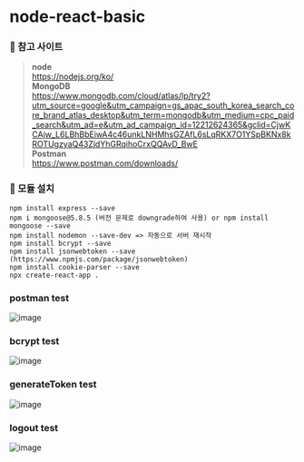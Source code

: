 # node-react-basic

### 🍕 참고 사이트 <br>
> **node** <br>
> https://nodejs.org/ko/ <br>
> **MongoDB** <br>
> https://www.mongodb.com/cloud/atlas/lp/try2?utm_source=google&utm_campaign=gs_apac_south_korea_search_core_brand_atlas_desktop&utm_term=mongodb&utm_medium=cpc_paid_search&utm_ad=e&utm_ad_campaign_id=12212624365&gclid=CjwKCAjw_L6LBhBbEiwA4c46unkLNHMhsGZAfL6sLqRKX7O1YSpBKNx8kROTUgzyaQ43ZjdYhGRqihoCrxQQAvD_BwE <br>
> **Postman** <br>
> https://www.postman.com/downloads/

### 🍟 모듈 설치 <br>
```
npm install express --save 
npm i mongoose@5.8.5 (버전 문제로 downgrade하여 사용) or npm install mongoose --save 
npm install nodemon --save-dev => 자동으로 서버 재시작 
npm install bcrypt --save 
npm install jsonwebtoken --save (https://www.npmjs.com/package/jsonwebtoken) 
npm install cookie-parser --save
npx create-react-app .
```

### postman test
![image](https://user-images.githubusercontent.com/75987810/137070193-a24e8065-c025-4fd1-b601-396e496d54c1.png)
### bcrypt test
![image](https://user-images.githubusercontent.com/75987810/138017772-73b8e8a7-b2d6-4b4b-8737-4a4562285f25.png)
### generateToken test
![image](https://user-images.githubusercontent.com/75987810/138199958-4dce7fec-332c-4619-ad44-dd35265ef19e.png)
### logout test
![image](https://user-images.githubusercontent.com/75987810/138814210-9d582bb8-c661-4e92-926d-f14098dc5d1f.png)

